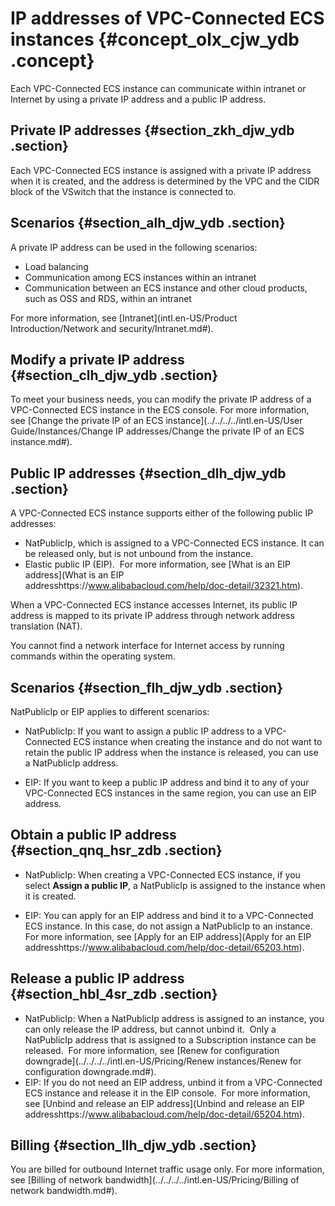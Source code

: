 # IP addresses of VPC-Connected ECS instances {#concept_olx_cjw_ydb .concept}

Each VPC-Connected ECS instance can communicate within intranet or Internet by using a private IP address and a public IP address.

## Private IP addresses {#section_zkh_djw_ydb .section}

Each VPC-Connected ECS instance is assigned with a private IP address when it is created, and the address is determined by the VPC and the CIDR block of the VSwitch that the instance is connected to.

## Scenarios {#section_alh_djw_ydb .section}

A private IP address can be used in the following scenarios:

-   Load balancing
-   Communication among ECS instances within an intranet
-   Communication between an ECS instance and other cloud products, such as OSS and RDS, within an intranet

For more information, see [Intranet](intl.en-US/Product Introduction/Network and security/Intranet.md#).

## Modify a private IP address {#section_clh_djw_ydb .section}

To meet your business needs, you can modify the private IP address of a VPC-Connected ECS instance in the ECS console. For more information, see [Change the private IP of an ECS instance](../../../../intl.en-US/User Guide/Instances/Change IP addresses/Change the private IP of an ECS instance.md#).

## Public IP addresses {#section_dlh_djw_ydb .section}

A VPC-Connected ECS instance supports either of the following public IP addresses:

-   NatPublicIp, which is assigned to a VPC-Connected ECS instance. It can be released only, but is not unbound from the instance.
-   Elastic public IP \(EIP\).  For more information, see [What is an EIP address](What is an EIP addresshttps://www.alibabacloud.com/help/doc-detail/32321.htm).

When a VPC-Connected ECS instance accesses Internet, its public IP address is mapped to its private IP address through network address translation \(NAT\). 

You cannot find a network interface for Internet access by running commands within the operating system.

## Scenarios {#section_flh_djw_ydb .section}

NatPublicIp or EIP applies to different scenarios:

-   NatPublicIp: If you want to assign a public IP address to a VPC-Connected ECS instance when creating the instance and do not want to retain the public IP address when the instance is released, you can use a NatPublicIp address.

-   EIP: If you want to keep a public IP address and bind it to any of your VPC-Connected ECS instances in the same region, you can use an EIP address.


## Obtain a public IP address {#section_qnq_hsr_zdb .section}

-   NatPublicIp: When creating a VPC-Connected ECS instance, if you select **Assign a public IP**, a NatPublicIp is assigned to the instance when it is created.

-   EIP: You can apply for an EIP address and bind it to a VPC-Connected ECS instance. In this case, do not assign a NatPublicIp to an instance.  For more information, see [Apply for an EIP address](Apply for an EIP addresshttps://www.alibabacloud.com/help/doc-detail/65203.htm).


## Release a public IP address {#section_hbl_4sr_zdb .section}

-   NatPublicIp: When a NatPublicIp address is assigned to an instance, you can only release the IP address, but cannot unbind it.  Only a NatPublicIp address that is assigned to a Subscription instance can be released.  For more information, see [Renew for configuration downgrade](../../../../intl.en-US/Pricing/Renew instances/Renew for configuration downgrade.md#).
-   EIP: If you do not need an EIP address, unbind it from a VPC-Connected ECS instance and release it in the EIP console.  For more information, see [Unbind and release an EIP address](Unbind and release an EIP addresshttps://www.alibabacloud.com/help/doc-detail/65204.htm).

## Billing {#section_llh_djw_ydb .section}

You are billed for outbound Internet traffic usage only. For more information, see [Billing of network bandwidth](../../../../intl.en-US/Pricing/Billing of network bandwidth.md#).

